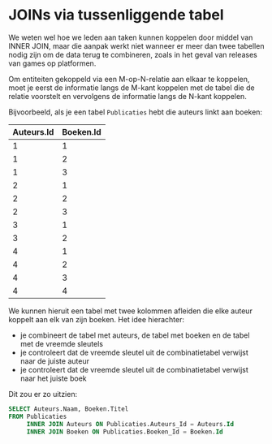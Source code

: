 # JOINs via tussenliggende tabel

We weten wel hoe we leden aan taken kunnen koppelen door middel van INNER JOIN, maar die aanpak werkt niet wanneer er meer dan twee tabellen nodig zijn om de data terug te combineren, zoals in het geval van releases van games op platformen.

Om entiteiten gekoppeld via een M-op-N-relatie aan elkaar te koppelen, moet je eerst de informatie langs de M-kant koppelen met de tabel die de relatie voorstelt en vervolgens de informatie langs de N-kant koppelen.

Bijvoorbeeld, als je een tabel `Publicaties` hebt die auteurs linkt aan boeken:

| Auteurs.Id | Boeken.Id |
| :--- | :--- |
| 1 | 1 |
| 1 | 2 |
| 1 | 3 |
| 2 | 1 |
| 2 | 2 |
| 2 | 3 |
| 3 | 1 |
| 3 | 2 |
| 4 | 1 |
| 4 | 2 |
| 4 | 3 |
| 4 | 4 |

We kunnen hieruit een tabel met twee kolommen afleiden die elke auteur koppelt aan elk van zijn boeken. Het idee hierachter:

* je combineert de tabel met auteurs, de tabel met boeken en de tabel met de vreemde sleutels
* je controleert dat de vreemde sleutel uit de combinatietabel verwijst naar de juiste auteur
* je controleert dat de vreemde sleutel uit de combinatietabel verwijst naar het juiste boek

Dit zou er zo uitzien:

```sql
SELECT Auteurs.Naam, Boeken.Titel
FROM Publicaties
     INNER JOIN Auteurs ON Publicaties.Auteurs_Id = Auteurs.Id
     INNER JOIN Boeken ON Publicaties.Boeken_Id = Boeken.Id
```

